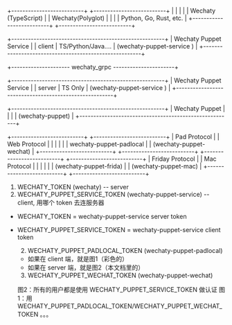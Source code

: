  +--------------------------+ +--------------------------+
  |                          | |                          |
  |   Wechaty (TypeScript)   | |    Wechaty(Polyglot)     |
  |                          | |  Python, Go, Rust, etc.  |
  +--------------------------+ +--------------------------+

  +-------------------------------------------------------+
  |                 Wechaty Puppet Service                |
  |                          client                       |            TS/Python/Java....
  |                (wechaty-puppet-service )              |
  +-------------------------------------------------------+

+---------------------  wechaty_grpc  ----------------------+

  +-------------------------------------------------------+
  |                 Wechaty Puppet Service                |
  |                          server                       |            TS Only
  |                (wechaty-puppet-service )              |
  +-------------------------------------------------------+

  +-------------------------------------------------------+
  |                   Wechaty Puppet                      |
  |                                                       |
  |                   (wechaty-puppet)                    |
  +-------------------------------------------------------+

  +--------------------------+ +--------------------------+
  |      Pad Protocol        | |      Web Protocol        |
  |                          | |                          |
  | wechaty-puppet-padlocal  | |  (wechaty-puppet-wechat) |
  +--------------------------+ +--------------------------+
  +--------------------------+ +--------------------------+
  |     Friday Protocol      | |       Mac Protocol       |
  |                          | |                          |
  |  (wechaty-puppet-frida)  | |   (wechaty-puppet-mac)   |
  +--------------------------+ +--------------------------+

  1. WECHATY_TOKEN (wechaty) -- server
  2. WECHATY_PUPPET_SERVICE_TOKEN (wechaty-puppet-service)  -- client, 用哪个 token 去连服务器

- WECHATY_TOKEN = wechaty-puppet-service server token
- WECHATY_PUPPET_SERVICE_TOKEN = wechaty-puppet-service client token

  2. WECHATY_PUPPET_PADLOCAL_TOKEN (wechaty-puppet-padlocal)
    - 如果在 client 端，就是图1（彩色的）
    - 如果在 server 端，就是图2（本文档里的）
  3. WECHATY_PUPPET_WECHAT_TOKEN  (wechaty-puppet-wechat)
  

  图2：所有的用户都是使用 WECHATY_PUPPET_SERVICE_TOKEN 做认证
  图1：用 WECHATY_PUPPET_PADLOCAL_TOKEN/WECHATY_PUPPET_WECHAT_TOKEN 。。。